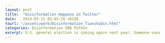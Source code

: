 ```yaml
---
layout: post
title:  "Disinformation Happens in Twitter"
date:   2019-03-15 03:05:20 +0320
tourl: "/assets/work/Disinformation_TianzhuQin.html"
categories: Disinformation SNA Python
excerpt: U.S. general election is coming again next year. Someone uses social media as his big weapon to arouse people's attraction, which turns out to be not a bad idea. Let's go back the old days and see clearly what's happening! <br> <img src="/assets/img/disinformation-network.png" height="500" width="600"><br>If you would like to view futher of the network, here is the way:<br><a href="http://18.223.247.141/static/">Static Network</a><br><a href="http://18.223.247.141/temporal/">Temporal Network</a>
---
```


[jekyll-docs]: https://jekyllrb.com/docs/home
[jekyll-gh]:   https://github.com/jekyll/jekyll
[jekyll-talk]: https://talk.jekyllrb.com/